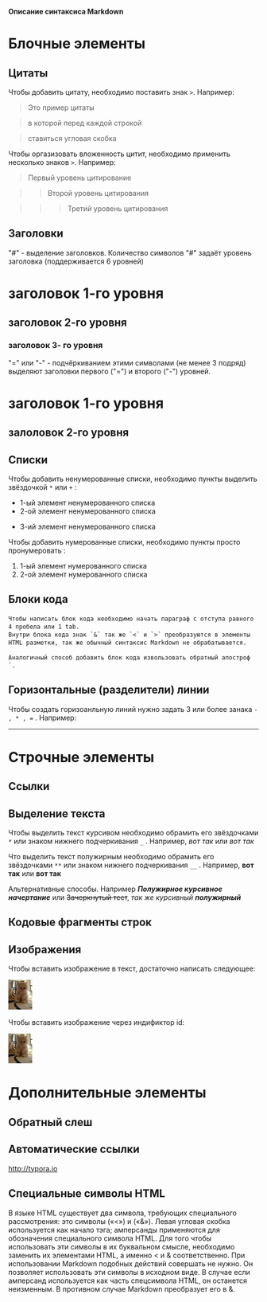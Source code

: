 **Описание синтаксиса Markdown**

# Блочные элементы


## Цитаты

Чтобы добавить цитату, необходимо поставить знак `>`. Например:

>Это пример цитаты

>в которой перед каждой строкой

>ставиться угловая скобка

Чтобы оргазизовать вложенность цитит, необходимо применить несколько знаков `>`. Например:

>Первый уровень цитирование

>>Второй уровень цитирования

>>>Третий уровень цитирования

## Заголовки

"#" - выделение заголовков. Количество символов "#" задаёт уровень заголовка (поддерживается 6 уровней)

# заголовок 1-го уровня
## заголовок 2-го уровня
### заголовок 3- го уровня

"=" или "-" - подчёркиванием этими символами (не менее 3 подряд) выделяют заголовки первого ("=") и второго ("-") уровней.

заголовок 1-го уровня
===

залоловок 2-го уровня
---

## Cписки

Чтобы добавить ненумерованные списки, необходимо пункты выделить звёздочкой `*` или `+` :

* 1-ый элемент ненумерованного списка
* 2-ой элемент ненумерованного списка
+ 3-ий элемент ненумерованного списка

Чтобы добавить нумерованные списки, необходимо пункты просто пронумеровать :

1. 1-ый элемент нумерованного списка
2. 2-ой элемент нумерованного списка 

## Блоки кода

    Чтобы написать блок кода необходимо начать параграф с отступа равного 4 пробела или 1 tab.
    Внутри блока кода знак `&` так же `<` и `>` преобразуются в элементы HTML разметки, так же обычный синтаксис Markdown не обрабатывается.

```
Аналогичный способ добавить блок кода извользовать обратный апостроф `. 
```

## Горизонтальные (разделители) линии

Чтобы создать горизоанльную линий нужно задать 3 или более занака `- , * , =` . Например:

---

# Строчные элементы

## Ссылки

## Выделение текста

Чтобы выделить текст курсивом необходимо обрамить его звёздочками `*` или знаком нижнего подчеркивания `_` . Например, *вот так* или _вот так_ 

Что выделить текст полужирным необходимо обрамить его звёздочками `**` или знаком нижнего подчеркивания `__` . Например, **вот так** или __вот так__

Альтернативные способы. Например ***Полужирное курсивное начертание*** или ~~Зачеркнутый тест~~, _так же курсивный **полужирный**_


## Кодовые фрагменты строк

## Изображения

Чтобы вставить изображение в текст, достаточно написать следующее:

![Альтернативный текст](cat.png "Необязательная подсказка")

Чтобы вставить изображение через индификтор id:

![Альтернативный текст][id_cat]

[id_cat]: cat.png  "Необязательная подсказка"

# Дополнительные элементы


## Обратный слеш

## Автоматические ссылки

<http://typora.io>

## Специальные символы HTML

В языке HTML существует два символа, требующих специального рассмотрения: это символы («<») и («&»). Левая угловая скобка используется как начало тэга; амперсанды применяются для обозначения специального символа HTML. Для того чтобы использовать эти символы в их буквальном смысле, необходимо заменить их элементами HTML, а именно &lt; и &amp; соответственно. При использовании Markdown подобных действий совершать не нужно. Он позволяет использовать эти символы в исходном виде. В случае если амперсанд используется как часть спецсимвола HTML, он останется неизменным. В противном случае Markdown преобразует его в &amp;.